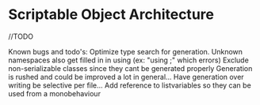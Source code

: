 # Scriptable Object Architecture
 
//TODO

Known bugs and todo's:
Optimize type search for generation.
Unknown namespaces also get filled in in using (ex: "using ;" which errors)
Exclude non-serializable classes since they cant be generated properly
Generation is rushed and could be improved a lot in general...
Have generation over writing be selective per file...
Add reference to listvariables so they can be used from a monobehaviour